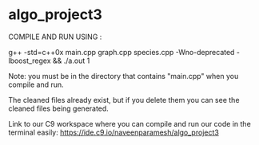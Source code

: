 # algo_project3

COMPILE AND RUN USING :

g++ -std=c++0x main.cpp graph.cpp species.cpp -Wno-deprecated -lboost_regex && ./a.out 1


Note: you must be in the directory that contains "main.cpp" when you compile
and run.

The cleaned files already exist, but if you delete them you can see the cleaned files being generated.

Link to our C9 workspace where you can compile and run our code in the terminal easily:
https://ide.c9.io/naveenparamesh/algo_project3
